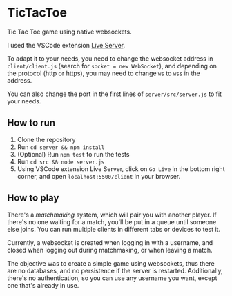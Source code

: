 # TicTacToe
Tic Tac Toe game using native websockets.

I used the VSCode extension [Live Server](https://marketplace.visualstudio.com/items?itemName=ritwickdey.LiveServer).

To adapt it to your needs, you need to change the websocket address in `client/client.js` (search for `socket = new WebSocket`), and depending on the protocol (http or https), you may need to change `ws` to `wss` in the address.

You can also change the port in the first lines of `server/src/server.js` to fit your needs.

## How to run
1. Clone the repository
2. Run `cd server && npm install`
3. (Optional) Run `npm test` to run the tests
4. Run `cd src && node server.js`
5. Using VSCode extension Live Server, click on `Go Live` in the bottom right corner, and open `localhost:5500/client` in your browser.

## How to play
There's a _matchmaking_ system, which will pair you with another player. If there's no one waiting for a match, you'll be put in a queue until someone else joins. You can run multiple clients in different tabs or devices to test it.

Currently, a websocket is created when logging in with a username, and closed when logging out during matchmaking, or when leaving a match.

The objective was to create a simple game using websockets, thus there are no databases, and no persistence if the server is restarted. Additionally, there's no authentication, so you can use any username you want, except one that's already in use.


